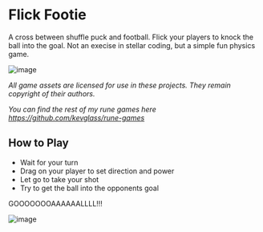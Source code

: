 # Flick Footie

A cross between shuffle puck and football. Flick your players to knock the ball into the goal. Not an execise in stellar coding, but a simple fun physics game.

![image](https://github.com/kevglass/rune-flickfootie/assets/3787210/f9c31e05-869d-4bfc-84a6-653b44a95e24)

_All game assets are licensed for use in these projects. They remain copyright of their authors._

_You can find the rest of my rune games here https://github.com/kevglass/rune-games_

## How to Play

* Wait for your turn
* Drag on your player to set direction and power
* Let go to take your shot
* Try to get the ball into the opponents goal

GOOOOOOOAAAAAALLLL!!!

![image](https://github.com/kevglass/rune-flickfootie/assets/3787210/18a6320a-e172-4500-bfbe-c511ab31ef4e)
